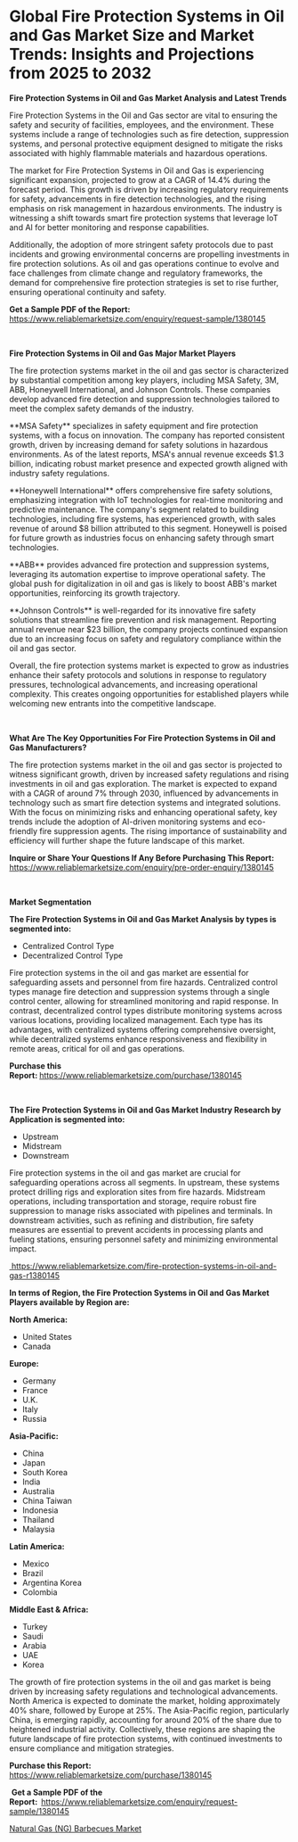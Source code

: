 <p><h1>Global Fire Protection Systems in Oil and Gas Market Size and Market Trends: Insights and Projections from 2025 to 2032</h1></p><p><strong>Fire Protection Systems in Oil and Gas Market Analysis and Latest Trends</strong></p>
<p><p>Fire Protection Systems in the Oil and Gas sector are vital to ensuring the safety and security of facilities, employees, and the environment. These systems include a range of technologies such as fire detection, suppression systems, and personal protective equipment designed to mitigate the risks associated with highly flammable materials and hazardous operations.</p><p>The market for Fire Protection Systems in Oil and Gas is experiencing significant expansion, projected to grow at a CAGR of 14.4% during the forecast period. This growth is driven by increasing regulatory requirements for safety, advancements in fire detection technologies, and the rising emphasis on risk management in hazardous environments. The industry is witnessing a shift towards smart fire protection systems that leverage IoT and AI for better monitoring and response capabilities. </p><p>Additionally, the adoption of more stringent safety protocols due to past incidents and growing environmental concerns are propelling investments in fire protection solutions. As oil and gas operations continue to evolve and face challenges from climate change and regulatory frameworks, the demand for comprehensive fire protection strategies is set to rise further, ensuring operational continuity and safety.</p></p>
<p><strong>Get a Sample PDF of the Report:&nbsp;</strong> <a href="https://www.reliablemarketsize.com/enquiry/request-sample/1380145?utm_campaign=2395&utm_medium=2&utm_source=Github&utm_content=ia&utm_term=24022025&utm_id=fire-protection-systems-in-oil-and-gas">https://www.reliablemarketsize.com/enquiry/request-sample/1380145</a></p>
<p>&nbsp;</p>
<p><strong>Fire Protection Systems in Oil and Gas Major Market Players</strong></p>
<p><p>The fire protection systems market in the oil and gas sector is characterized by substantial competition among key players, including MSA Safety, 3M, ABB, Honeywell International, and Johnson Controls. These companies develop advanced fire detection and suppression technologies tailored to meet the complex safety demands of the industry.</p><p>**MSA Safety** specializes in safety equipment and fire protection systems, with a focus on innovation. The company has reported consistent growth, driven by increasing demand for safety solutions in hazardous environments. As of the latest reports, MSA's annual revenue exceeds $1.3 billion, indicating robust market presence and expected growth aligned with industry safety regulations.</p><p>**Honeywell International** offers comprehensive fire safety solutions, emphasizing integration with IoT technologies for real-time monitoring and predictive maintenance. The company's segment related to building technologies, including fire systems, has experienced growth, with sales revenue of around $8 billion attributed to this segment. Honeywell is poised for future growth as industries focus on enhancing safety through smart technologies.</p><p>**ABB** provides advanced fire protection and suppression systems, leveraging its automation expertise to improve operational safety. The global push for digitalization in oil and gas is likely to boost ABB's market opportunities, reinforcing its growth trajectory.</p><p>**Johnson Controls** is well-regarded for its innovative fire safety solutions that streamline fire prevention and risk management. Reporting annual revenue near $23 billion, the company projects continued expansion due to an increasing focus on safety and regulatory compliance within the oil and gas sector.</p><p>Overall, the fire protection systems market is expected to grow as industries enhance their safety protocols and solutions in response to regulatory pressures, technological advancements, and increasing operational complexity. This creates ongoing opportunities for established players while welcoming new entrants into the competitive landscape.</p></p>
<p>&nbsp;</p>
<p><strong>What Are The Key Opportunities For Fire Protection Systems in Oil and Gas Manufacturers?</strong></p>
<p><p>The fire protection systems market in the oil and gas sector is projected to witness significant growth, driven by increased safety regulations and rising investments in oil and gas exploration. The market is expected to expand with a CAGR of around 7% through 2030, influenced by advancements in technology such as smart fire detection systems and integrated solutions. With the focus on minimizing risks and enhancing operational safety, key trends include the adoption of AI-driven monitoring systems and eco-friendly fire suppression agents. The rising importance of sustainability and efficiency will further shape the future landscape of this market.</p></p>
<p><strong>Inquire or Share Your Questions If Any Before Purchasing This Report:</strong> <a href="https://www.reliablemarketsize.com/enquiry/pre-order-enquiry/1380145?utm_campaign=2395&utm_medium=2&utm_source=Github&utm_content=ia&utm_term=24022025&utm_id=fire-protection-systems-in-oil-and-gas">https://www.reliablemarketsize.com/enquiry/pre-order-enquiry/1380145</a></p>
<p>&nbsp;</p>
<p><strong>Market Segmentation</strong></p>
<p><strong>The Fire Protection Systems in Oil and Gas Market Analysis by types is segmented into:</strong></p>
<p><ul><li>Centralized Control Type</li><li>Decentralized Control Type</li></ul></p>
<p><p>Fire protection systems in the oil and gas market are essential for safeguarding assets and personnel from fire hazards. Centralized control types manage fire detection and suppression systems through a single control center, allowing for streamlined monitoring and rapid response. In contrast, decentralized control types distribute monitoring systems across various locations, providing localized management. Each type has its advantages, with centralized systems offering comprehensive oversight, while decentralized systems enhance responsiveness and flexibility in remote areas, critical for oil and gas operations.</p></p>
<p><strong>Purchase this Report:&nbsp;</strong><a href="https://www.reliablemarketsize.com/purchase/1380145?utm_campaign=2395&utm_medium=2&utm_source=Github&utm_content=ia&utm_term=24022025&utm_id=fire-protection-systems-in-oil-and-gas">https://www.reliablemarketsize.com/purchase/1380145</a></p>
<p>&nbsp;</p>
<p><strong>The Fire Protection Systems in Oil and Gas Market Industry Research by Application is segmented into:</strong></p>
<p><ul><li>Upstream</li><li>Midstream</li><li>Downstream</li></ul></p>
<p><p>Fire protection systems in the oil and gas market are crucial for safeguarding operations across all segments. In upstream, these systems protect drilling rigs and exploration sites from fire hazards. Midstream operations, including transportation and storage, require robust fire suppression to manage risks associated with pipelines and terminals. In downstream activities, such as refining and distribution, fire safety measures are essential to prevent accidents in processing plants and fueling stations, ensuring personnel safety and minimizing environmental impact.</p></p>
<p><a href="https://www.reliablemarketsize.com/fire-protection-systems-in-oil-and-gas-r1380145?utm_campaign=2395&utm_medium=2&utm_source=Github&utm_content=ia&utm_term=24022025&utm_id=fire-protection-systems-in-oil-and-gas">&nbsp;https://www.reliablemarketsize.com/fire-protection-systems-in-oil-and-gas-r1380145</a></p>
<p><strong>In terms of Region, the Fire Protection Systems in Oil and Gas Market Players available by Region are:</strong></p>
<p>
    <p> <strong> North America: </strong>
        <ul>
            <li>United States</li>
            <li>Canada</li>
        </ul>
        </p> 
    <p> <strong> Europe: </strong>
        <ul>
            <li>Germany</li>
            <li>France</li>
            <li>U.K.</li>
            <li>Italy</li>
            <li>Russia</li>
        </ul>
        </p> 
    <p> <strong> Asia-Pacific: </strong>
        <ul>
            <li>China</li>
            <li>Japan</li>
            <li>South Korea</li>
            <li>India</li>
            <li>Australia</li>
            <li>China Taiwan</li>
            <li>Indonesia</li>
            <li>Thailand</li>
            <li>Malaysia</li>
        </ul>
        </p> 
    <p> <strong> Latin America: </strong>
        <ul>
            <li>Mexico</li>
            <li>Brazil</li>
            <li>Argentina Korea</li>
            <li>Colombia</li>
        </ul>
        </p> 
    <p> <strong> Middle East & Africa: </strong>
        <ul>
            <li>Turkey</li>
            <li>Saudi</li>
            <li>Arabia</li>
            <li>UAE</li>
            <li>Korea</li>
        </ul>
    </p>
    </p>
<p><p>The growth of fire protection systems in the oil and gas market is being driven by increasing safety regulations and technological advancements. North America is expected to dominate the market, holding approximately 40% share, followed by Europe at 25%. The Asia-Pacific region, particularly China, is emerging rapidly, accounting for around 20% of the share due to heightened industrial activity. Collectively, these regions are shaping the future landscape of fire protection systems, with continued investments to ensure compliance and mitigation strategies.</p></p>
<p><strong>Purchase this Report: </strong><a href="https://www.reliablemarketsize.com/purchase/1380145?utm_campaign=2395&utm_medium=2&utm_source=Github&utm_content=ia&utm_term=24022025&utm_id=fire-protection-systems-in-oil-and-gas">https://www.reliablemarketsize.com/purchase/1380145</a></p>
<p>&nbsp;<strong>Get a Sample PDF of the Report:&nbsp;&nbsp;</strong><a href="https://www.reliablemarketsize.com/enquiry/request-sample/1380145?utm_campaign=2395&utm_medium=2&utm_source=Github&utm_content=ia&utm_term=24022025&utm_id=fire-protection-systems-in-oil-and-gas">https://www.reliablemarketsize.com/enquiry/request-sample/1380145</a></p>
<p><strong></strong></p>
<p><p><a href="https://github.com/pearlinewhite4692/Market-Research-Report-List-1/blob/main/natural-gas-ng-barbecues-market.md?utm_campaign=2395&utm_medium=2&utm_source=Github&utm_content=ia&utm_term=24022025&utm_id=fire-protection-systems-in-oil-and-gas">Natural Gas (NG) Barbecues Market</a></p></p>